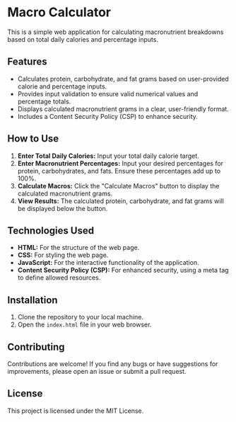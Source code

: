 # Macro Calculator

This is a simple web application for calculating macronutrient breakdowns based on total daily calories and percentage inputs.

## Features

* Calculates protein, carbohydrate, and fat grams based on user-provided calorie and percentage inputs.
* Provides input validation to ensure valid numerical values and percentage totals.
* Displays calculated macronutrient grams in a clear, user-friendly format.
* Includes a Content Security Policy (CSP) to enhance security.

## How to Use

1.  **Enter Total Daily Calories:** Input your total daily calorie target.
2.  **Enter Macronutrient Percentages:** Input your desired percentages for protein, carbohydrates, and fats. Ensure these percentages add up to 100%.
3.  **Calculate Macros:** Click the "Calculate Macros" button to display the calculated macronutrient grams.
4.  **View Results:** The calculated protein, carbohydrate, and fat grams will be displayed below the button.

## Technologies Used

* **HTML:** For the structure of the web page.
* **CSS:** For styling the web page.
* **JavaScript:** For the interactive functionality of the application.
* **Content Security Policy (CSP):** For enhanced security, using a meta tag to define allowed resources.

## Installation

1.  Clone the repository to your local machine.
2.  Open the `index.html` file in your web browser.

## Contributing

Contributions are welcome! If you find any bugs or have suggestions for improvements, please open an issue or submit a pull request.

## License

This project is licensed under the MIT License.
